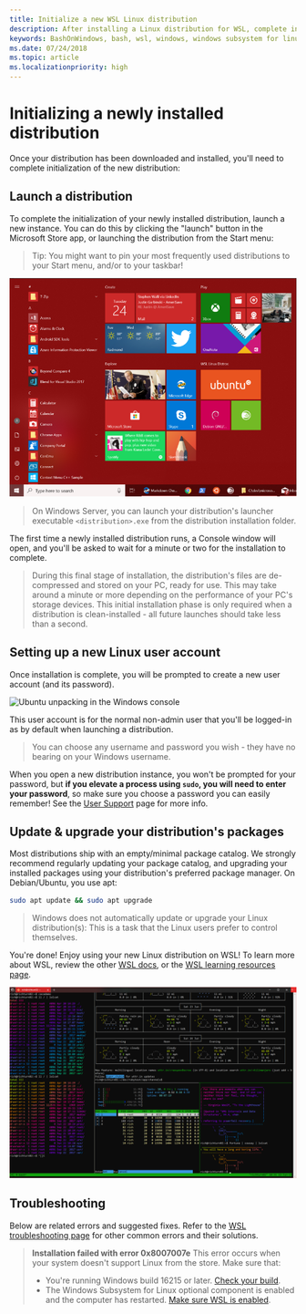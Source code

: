 ```yaml
---
title: Initialize a new WSL Linux distribution
description: After installing a Linux distribution for WSL, complete initialization by following these simple steps
keywords: BashOnWindows, bash, wsl, windows, windows subsystem for linux, windowssubsystem, ubuntu, debian, suse, windows 10
ms.date: 07/24/2018
ms.topic: article
ms.localizationpriority: high
---
```


# Initializing a newly installed distribution

Once your distribution has been downloaded and installed, you'll need to complete initialization of the new distribution:

## Launch a distribution

To complete the initialization of your newly installed distribution, launch a new instance. You can do this by clicking the "launch" button in the Microsoft Store app, or launching the distribution from the Start menu:

> Tip: You might want to pin your most frequently used distributions to your Start menu, and/or to your taskbar!

![Launch distributions from the Start menu](media/start-menu.png)

> On Windows Server, you can launch your distribution's launcher executable `<distribution>.exe` from the distribution installation folder.

The first time a newly installed distribution runs, a Console window will open, and you'll be asked to wait for a minute or two for the installation to complete.

> During this final stage of installation, the distribution's files are de-compressed and stored on your PC, ready for use. This may take around a minute or more depending on the performance of your PC's storage devices. This initial installation phase is only required when a distribution is clean-installed - all future launches should take less than a second.

## Setting up a new Linux user account

Once installation is complete, you will be prompted to create a new user account (and its password).

![Ubuntu unpacking in the Windows console](media/UbuntuInstall.png)

This user account is for the normal non-admin user that you'll be logged-in as by default when launching a distribution.

> You can choose any username and password you wish - they have no bearing on your Windows username.

When you open a new distribution instance, you won't be prompted for your password, but **if you elevate a process using `sudo`, you will need to enter your password**, so make sure you choose a password you can easily remember! See the [User Support](user-support.md) page for more info.

## Update & upgrade your distribution's packages

Most distributions ship with an empty/minimal package catalog. We strongly recommend regularly updating your package catalog, and upgrading your installed packages using your distribution's preferred package manager. On Debian/Ubuntu, you use apt:

```bash
sudo apt update && sudo apt upgrade
```

> Windows does not automatically update or upgrade your Linux distribution(s): This is a task that the Linux users prefer to control themselves.

You're done! Enjoy using your new Linux distribution on WSL! To learn more about WSL, review the other [WSL docs](./index.md), or the [WSL learning resources page](https://aka.ms/learnwsl).

![Enjoy using Linux on WSL](media/linux-on-wsl.png)

## Troubleshooting

Below are related errors and suggested fixes. Refer to the [WSL troubleshooting page](troubleshooting.md) for other common errors and their solutions.

> **Installation failed with error 0x8007007e**
> This error occurs when your system doesn't support Linux from the store.  Make sure that:
> * You're running Windows build 16215 or later. [Check your build](troubleshooting.md#check-your-build-number).
> * The Windows Subsystem for Linux optional component is enabled and the computer has restarted.  [Make sure WSL is enabled](troubleshooting.md#confirm-wsl-is-enabled).